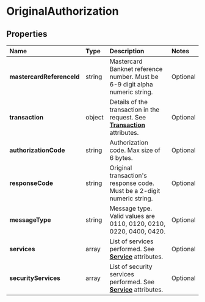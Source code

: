 # OriginalAuthorization

## Properties <a name="properties"></a>

| Name | Type | Description | Notes |
| :--- | :--- | :---------- | :---- |
| **mastercardReferenceId** | string | Mastercard Banknet reference number. Must be 6-9 digit alpha numeric string. | Optional |
| **transaction** | object | Details of the transaction in the request. See [**Transaction**](Transaction.md) attributes. | Optional |
| **authorizationCode** | string | Authorization code. Max size of 6 bytes. | Optional |
| **responseCode** | string | Original transaction's response code. Must be a 2-digit numeric string. | Optional |
| **messageType** | string | Message type. Valid values are 0110, 0120, 0210, 0220, 0400, 0420. | Optional |
| **services** | array | List of services performed. See [**Service**](../common/Service.md) attributes. | Optional |
| **securityServices** | array | List of security services performed. See [**Service**](../common/Service.md) attributes. | Optional |